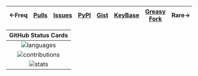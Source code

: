 <!-- body -->

<div align=center>

| ←Freq | [Pulls] | [Issues] | [PyPI] |[Gist] | [KeyBase] | [Greasy Fork] | Rare→ |
| :---- | :-----: | :------: | :----: | :---: | :-------: | :-----------: | ---: |

| GitHub Status Cards |
| :----------------: |
| ![languages]       |
| ![contributions]   |
| ![stats]           |

</div>

<!-- links -->

[Pulls]: https://github.com/pulls?q=is%3Aopen+is%3Apr+author%3Aeggplants+archived%3Afalse
[Issues]: https://github.com/issues?q=is%3Aopen+is%3Aissue+author%3Aeggplants+archived%3Afalse
[KeyBase]: https://keybase.io/egpl0
[Greasy Fork]: https://greasyfork.org/en/users/671442-eggplants
[PyPI]: https://pypi.org/user/eggplants/
[Gist]: https://gist.github.com/eggplants

[languages]: https://github-readme-stats.vercel.app/api/top-langs/?username=eggplants&layout=compact&hide=html,jupyter%20notebook,css
[contributions]: https://github-contribution-stats.vercel.app/api/?username=eggplants
[stats]: https://github-readme-stats.vercel.app/api?username=eggplants&count_private=true&show_icons=true&hide=stars
